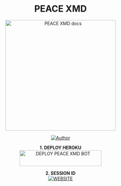 <h1 align="center"> PEACE XMD</h1>

<p align="center">
  <a href="https://github.com/Peacemaker-cyber/PEACE-XMD">
    <img alt="PEACE XMD docs" height="350" src="https://files.catbox.moe/yndl4u.jpg">
  </a>
</p>
    
</a>
</p>
<p align="center">
<a href="https://github.com/Peacemaker-cyber/PEACE-XMD"><img title="Author" src="https://img.shields.io/badge/PEACEXMD-darkgreen?style=for-the-badge&logo=whatsapp"></a>
<p/>

<p align="center">
    <strong>1. DEPLOY HEROKU</strong>
  <br>
<a href="https://dashboard.heroku.com/new?template=https://github.com/Peacemaker-cyber/PEACE-XMD/new/main">
    <img title="DEPLOY PEACE XMD BOT" src="https://img.shields.io/badge/🚀_DEPLOY_ON_HEROKU-000000?style=for-the-badge&logo=heroku&logoColor=white&color=FF00FF" width="260" height="50"/>
  </a>

<p align="center">
    <strong>2. SESSION ID </strong>
    <br>
    <a href="https://peace-merchant.onrender.com" target="_blank">
        <img alt="WEBSITE" src="https://img.shields.io/badge/Let%27s_Go-100000?style=for-the-badge&logo=scan&logoColor=white&labelColor=darkred&color=darkred"/>
    </a>

